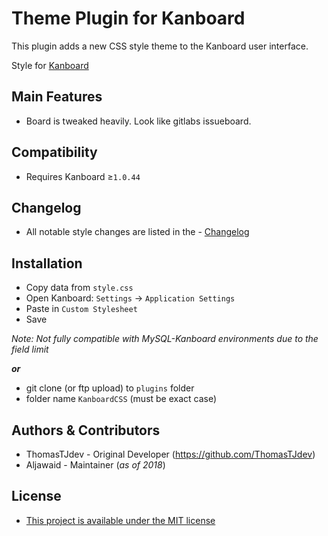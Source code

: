 Theme Plugin for Kanboard
==========================

This plugin adds a new CSS style theme to the Kanboard user interface.

Style for [Kanboard](https://github.com/fguillot/kanboard "Kanboard")

Main Features
-------------

- Board is tweaked heavily. Look like gitlabs issueboard.

Compatibility
-------------

 - Requires Kanboard ≥`1.0.44`

Changelog
---------

 - All notable style changes are listed in the - [Changelog](../master/changelog.md "See changes")

Installation
------------

- Copy data from `style.css`
- Open Kanboard: `Settings` -> `Application Settings`
- Paste in `Custom Stylesheet`
- Save

_Note: Not fully compatible with MySQL-Kanboard environments due to the field limit_

**_or_**

- git clone (or ftp upload) to `plugins` folder
- folder name `KanboardCSS` (must be exact case)

Authors & Contributors
----------------------

- ThomasTJdev - Original Developer (https://github.com/ThomasTJdev)
- Aljawaid - Maintainer (_as of 2018_)


License
-------
- [This project is available under the MIT license](../master/LICENSE "MIT License")
